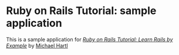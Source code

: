 # Ruby on Rails Tutorial: sample application

This is a sample application for [*Ruby on Rails Tutorial: Learn Rails by Example*](http://railstutorial.org/) by [Michael Hartl](http://michaelhartle.com)